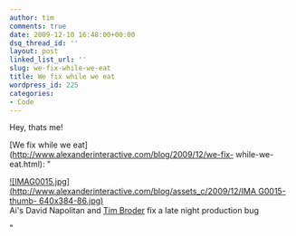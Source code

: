 ```yaml
---
author: tim
comments: true
date: 2009-12-10 16:48:00+00:00
dsq_thread_id: ''
layout: post
linked_list_url: ''
slug: we-fix-while-we-eat
title: We fix while we eat
wordpress_id: 225
categories:
- Code
---
```


Hey, thats me!  
  
[We fix while we eat](http://www.alexanderinteractive.com/blog/2009/12/we-fix-
while-we-eat.html): "

[![IMAG0015.jpg](http://www.alexanderinteractive.com/blog/assets_c/2009/12/IMA
G0015-thumb-
640x384-86.jpg)](http://www.alexanderinteractive.com/blog/IMAG0015.jpg)  
Ai's David Napolitan and [Tim
Broder](http://www.alexanderinteractive.com/blog/author/tim-broder-1/) fix a
late night production bug

"

